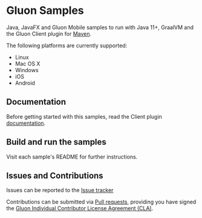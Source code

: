 # Gluon Samples

Java, JavaFX and Gluon Mobile samples to run with Java 11+, GraalVM and the Gluon Client plugin for [Maven](https://github.com/gluonhq/client-maven-plugin/).

The following platforms are currently supported:

* Linux
* Mac OS X
* Windows
* iOS
* Android

## Documentation

Before getting started with this samples, read the Client plugin [documentation](https://docs.gluonhq.com/client/).

## Build and run the samples

Visit each sample's README for further instructions.

## Issues and Contributions ##

Issues can be reported to the [Issue tracker](https://github.com/gluonhq/gluon-samples/issues)

Contributions can be submitted via [Pull requests](https://github.com/gluonhq/gluon-samples/pulls), 
providing you have signed the [Gluon Individual Contributor License Agreement (CLA)](https://docs.google.com/forms/d/16aoFTmzs8lZTfiyrEm8YgMqMYaGQl0J8wA0VJE2LCCY).
